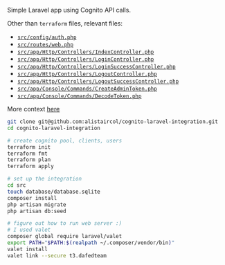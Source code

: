 Simple Laravel app using Cognito API calls.

Other than `terraform` files, relevant files:

* [`src/config/auth.php`](https://github.com/alistaircol/cognito-laravel-integration/blob/main/src/config/auth.php#L111)
* [`src/routes/web.php`](https://github.com/alistaircol/cognito-laravel-integration/blob/main/src/routes/web.php)
* [`src/app/Http/Controllers/IndexController.php`](https://github.com/alistaircol/cognito-laravel-integration/blob/main/src/app/Http/Controllers/IndexController.php)
* [`src/app/Http/Controllers/LoginController.php`](https://github.com/alistaircol/cognito-laravel-integration/blob/main/src/app/Http/Controllers/LoginController.php)
* [`src/app/Http/Controllers/LoginSuccessController.php`](https://github.com/alistaircol/cognito-laravel-integration/blob/main/src/app/Http/Controllers/LoginSuccessController.php)
* [`src/app/Http/Controllers/LogoutController.php`](https://github.com/alistaircol/cognito-laravel-integration/blob/main/src/app/Http/Controllers/LogoutController.php)
* [`src/app/Http/Controllers/LogoutSuccessController.php`](https://github.com/alistaircol/cognito-laravel-integration/blob/main/src/app/Http/Controllers/LogoutSuccessController.php)
* [`src/app/Console/Commands/CreateAdminToken.php`](https://github.com/alistaircol/cognito-laravel-integration/blob/main/src/app/Console/Commands/CreateAdminToken.php)
* [`src/app/Console/Commands/DecodeToken.php`](https://github.com/alistaircol/cognito-laravel-integration/blob/main/src/app/Console/Commands/DecodeToken.php)

More context [here](https://ac93.uk/articles/laravel-integration-with-amazon-cognito/)

```bash
git clone git@github.com:alistaircol/cognito-laravel-integration.git
cd cognito-laravel-integration

# create cognito pool, clients, users
terraform init
terraform fmt
terraform plan
terraform apply

# set up the integration
cd src
touch database/database.sqlite
composer install
php artisan migrate
php artisan db:seed

# figure out how to run web server :)
# I used valet
composer global require laravel/valet
export PATH="$PATH:$(realpath ~/.composer/vendor/bin)"
valet install
valet link --secure t3.dafedteam
```
